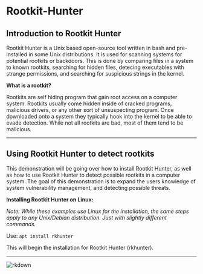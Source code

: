 # Rootkit-Hunter

<h2>Introduction to Rootkit Hunter</h2>

Rootkit Hunter is a Unix based open-source tool written in bash and pre-installed in some Unix distributions. It is used for scanning systems for potential rootkits or backdoors. This is done by comparing files in a system to known rootkits, searching for hidden files, detecing executables with strange permissions, and searching for suspicious strings in the kernel. 

<strong>What is a rootkit?</strong>

Rootkits are self hiding program that gain root access on a computer system. Rootkits usually come hidden inside of cracked programs, malicious drivers, or any other sort of unsuspecting program. Once downloaded onto a system they typically hook into the kernel to be able to evade detection. While not all rootkits are bad, most of them tend to be malicious. 

<hr>
<h2>Using Rootkit Hunter to detect rootkits</h2>

This demonstration will be going over how to install Rootkit Hunter, as well as how to use Rootkit Hunter to detect possible rootkits in a computer system. The goal of this demonstration is to expand the users knowledge of system vulnerability management, and detecting possible threats.

<strong>Installing Rootkit Hunter on Linux:</strong>

<em>Note: While these examples use Linux for the installation, the same steps apply to any Unix/Debian distribution. Just with slightly different commands.</em>

Use:
<code>apt install rkhunter</code>

This will begin the installation for Rootkit Hunter (rkhunter).
<hr>

![rkdown](https://github.com/victorF29/Rootkit-Hunter/assets/145622790/62650922-938d-44a7-8f5c-9178098a95d7)

